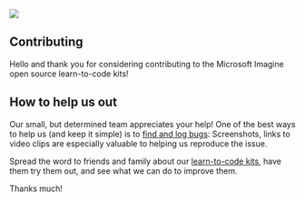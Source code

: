 ![](https://github.com/Microsoft/Imagine_planetary-pool/blob/master/Microsoft-Imagine.png)

## Contributing 

Hello and thank you for considering contributing to the Microsoft Imagine open source learn-to-code kits!

## How to help us out
Our small, but determined team appreciates your help! One of the best ways to help us (and keep it simple) is to [find and log bugs](https://github.com/Microsoft/Imagine_planetary-pool/issues): Screenshots, links to video clips are especially valuable to helping us reproduce the issue.

Spread the word to friends and family about our [learn-to-code kits](https://msdn.microsoft.com/imagine/imagine-create), have them try them out, and see what we can do to improve them.

Thanks much!

